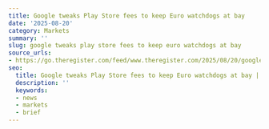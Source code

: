 ```yaml
---
title: Google tweaks Play Store fees to keep Euro watchdogs at bay
date: '2025-08-20'
category: Markets
summary: ''
slug: google tweaks play store fees to keep euro watchdogs at bay
source_urls:
- https://go.theregister.com/feed/www.theregister.com/2025/08/20/google_play_eu_changes/
seo:
  title: Google tweaks Play Store fees to keep Euro watchdogs at bay | Hash n Hedge
  description: ''
  keywords:
  - news
  - markets
  - brief
---
```



